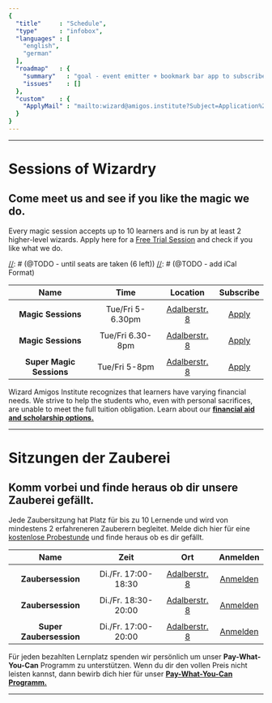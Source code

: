 ```yaml
---
{
  "title"     : "Schedule",
  "type"      : "infobox",
  "languages" : [
    "english",
    "german"
  ],
  "roadmap"   : {
    "summary"   : "goal - event emitter + bookmark bar app to subscribe",
    "issues"    : []
  },
  "custom"    : {
    "ApplyMail" : "mailto:wizard@amigos.institute?Subject=Application%20form"
  }  
}
---
```


---
[](@english)
# Sessions of Wizardry

## Come meet us and see if you like the magic we do.

Every magic session accepts up to 10 learners and is run by at least 2 higher-level wizards. Apply here for a [Free Trial Session](mailto:wizard@amigos.institute) and check if you like what we do.


[//]: # (@TODO - next free workshop - sunday)
[//]: # (@TODO - monday + thursday sessions)
[//]: # (@TODO - until seats are taken (6 left))
[//]: # (@TODO - add iCal Format)

| Name                     |  Time               |          Location          |              Subscribe           |
| :----------------------: |:-------------------:|:--------------------------:|:--------------------------------:| 
|                          |                      |                             |                                  |
| **Magic Sessions** |        Tue/Fri 5-6.30pm |    [Adalberstr. 8][address]  |        [Apply](ApplyMail)   |
|                          |                      |                             |                                  |
| **Magic Sessions** |        Tue/Fri 6.30-8pm |    [Adalberstr. 8][address]  |        [Apply](ApplyMail)   |
|                          |                      |                             |                                  |
| **Super Magic Sessions** |  Tue/Fri 5-8pm |       [Adalberstr. 8][address]  |        [Apply](ApplyMail)  |

Wizard Amigos Institute recognizes that learners have varying financial needs. We strive to help the students who, even with personal sacrifices, are unable to meet the full tuition obligation. Learn about our **[financial aid and scholarship options.](mailto:wizard@amigos.institute?Subject=Financial%20aid%20and%20scholarship%20options&Body=%0D%0A)** 

---
[](@german)
# Sitzungen der Zauberei

## Komm vorbei und finde heraus ob dir unsere Zauberei gefällt.

Jede Zaubersitzung hat Platz für bis zu 10 Lernende und wird von mindestens 2 erfahreneren Zauberern begleitet. Melde dich hier für eine [kostenlose Probestunde](mailto:wizard@amigos.institute) und finde heraus ob es dir gefällt.


| Name                        |        Zeit      |             Ort            |             Anmelden             |
| :-------------------------: |:-------------------:|:--------------------------:|:--------------------------------:|
|                             |                     |                            |                                  |
| **Zaubersession** |            Di./Fr. 17:00-18:30 |    [Adalberstr. 8][address] |    [Anmelden](ApplyMail)   |
|                             |                     |                            |                                  |
| **Zaubersession** |            Di./Fr. 18:30-20:00 |    [Adalberstr. 8][address] |    [Anmelden](ApplyMail)   |
|                             |                     |                            |                                  |
| **Super Zaubersession**|       Di./Fr. 17:00-20:00|     [Adalberstr. 8][address]|     [Anmelden](ApplyMail) |

Für jeden bezahlten Lernplatz spenden wir persönlich um unser **Pay-What-You-Can** Programm zu unterstützen. Wenn du dir den vollen Preis nicht leisten kannst, dann bewirb dich hier für unser **[Pay-What-You-Can Programm.](mailto:wizard@amigos.institute?Subject=Financial%20aid%20and%20scholarship%20options&Body=%0D%0A)** 

---

[address]: https://www.google.de/maps/dir//co.up,+Adalbertstra%C3%9Fe+8,+10999+Berlin,+Deutschland/@52.50033,13.419786,17z/data=!4m12!1m3!3m2!1s0x47a84e337e23d413:0x2cfd69e5a9f68f1a!2sco.up!4m7!1m0!1m5!1m1!1s0x47a84e337e23d413:0x2cfd69e5a9f68f1a!2m2!1d13.419786!2d52.50033
